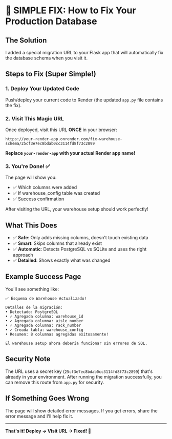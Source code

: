 # 🚀 SIMPLE FIX: How to Fix Your Production Database

## The Solution
I added a special migration URL to your Flask app that will automatically fix the database schema when you visit it.

## Steps to Fix (Super Simple!)

### 1. Deploy Your Updated Code
Push/deploy your current code to Render (the updated `app.py` file contains the fix).

### 2. Visit This Magic URL
Once deployed, visit this URL **ONCE** in your browser:

```
https://your-render-app.onrender.com/fix-warehouse-schema/25cf3e7ec8bdab0cc3114fd8f73c2899
```

**Replace `your-render-app` with your actual Render app name!**

### 3. You're Done! ✅
The page will show you:
- ✅ Which columns were added 
- ✅ If warehouse_config table was created
- ✅ Success confirmation

After visiting the URL, your warehouse setup should work perfectly!

## What This Does
- ✅ **Safe**: Only adds missing columns, doesn't touch existing data
- ✅ **Smart**: Skips columns that already exist  
- ✅ **Automatic**: Detects PostgreSQL vs SQLite and uses the right approach
- ✅ **Detailed**: Shows exactly what was changed

## Example Success Page
You'll see something like:
```
✅ Esquema de Warehouse Actualizado!

Detalles de la migración:
• Detectado: PostgreSQL
• ✓ Agregada columna: warehouse_id  
• ✓ Agregada columna: aisle_number
• ✓ Agregada columna: rack_number
• ✓ Creada tabla: warehouse_config
• Resumen: 8 columnas agregadas exitosamente!

El warehouse setup ahora debería funcionar sin errores de SQL.
```

## Security Note
The URL uses a secret key (`25cf3e7ec8bdab0cc3114fd8f73c2899`) that's already in your environment. After running the migration successfully, you can remove this route from `app.py` for security.

## If Something Goes Wrong
The page will show detailed error messages. If you get errors, share the error message and I'll help fix it.

---

**That's it! Deploy → Visit URL → Fixed! 🎉**